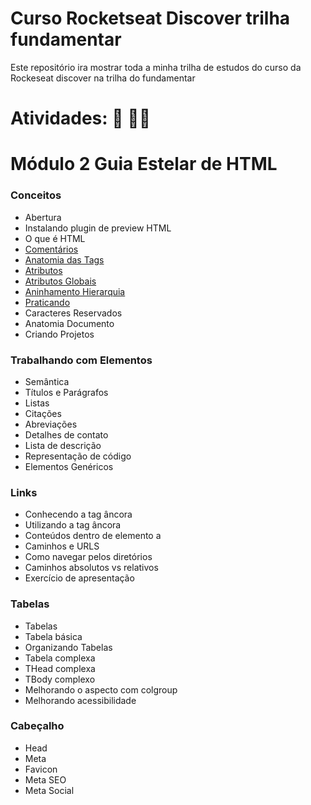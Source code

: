 # Curso Rocketseat Discover trilha fundamentar
Este repositório ira mostrar toda a minha trilha de estudos do curso da Rockeseat discover na trilha do fundamentar

# Atividades: :pencil: :man_technologist:
# Módulo 2 Guia Estelar de HTML

### Conceitos

- Abertura
- Instalando plugin de preview HTML
- O que é HTML
- [Comentários](https://github.com/vhenriqueDev/Curso_Rocketseat_Discover_trilha_fundamentar/blob/main/M%C3%B3dulo%202/Guia_Estelar_de_HTML/comentarios.html)
- [Anatomia das Tags](https://github.com/vhenriqueDev/Curso_Rocketseat_Discover_trilha_fundamentar/blob/main/M%C3%B3dulo%202/Guia_Estelar_de_HTML/anatomia-tags.html)
- [Atributos](https://github.com/vhenriqueDev/Curso_Rocketseat_Discover_trilha_fundamentar/blob/main/M%C3%B3dulo%202/Guia_Estelar_de_HTML/atributos.html)
- [Atributos Globais](https://github.com/vhenriqueDev/Curso_Rocketseat_Discover_trilha_fundamentar/blob/main/M%C3%B3dulo%202/Guia_Estelar_de_HTML/atributos-globais.html)
- [Aninhamento Hierarquia](https://github.com/vhenriqueDev/Curso_Rocketseat_Discover_trilha_fundamentar/blob/main/M%C3%B3dulo%202/Guia_Estelar_de_HTML/aninhamento-de-tags.html)
- [Praticando](https://github.com/vhenriqueDev/Curso_Rocketseat_Discover_trilha_fundamentar/blob/main/M%C3%B3dulo%202/Guia_Estelar_de_HTML/praticando.html)
- Caracteres Reservados
- Anatomia Documento
- Criando Projetos

### Trabalhando com Elementos

- Semântica
- Títulos e Parágrafos
- Listas
- Citações
- Abreviações
- Detalhes de contato
- Lista de descrição
- Representação de código
- Elementos Genéricos

### Links

- Conhecendo a tag âncora
- Utilizando a tag âncora
- Conteúdos dentro de elemento a
- Caminhos e URLS
- Como navegar pelos diretórios
- Caminhos absolutos vs relativos
- Exercício de apresentação

### Tabelas

- Tabelas
- Tabela básica
- Organizando Tabelas
- Tabela complexa
- THead complexa
- TBody complexo
- Melhorando o aspecto com colgroup
- Melhorando acessibilidade

### Cabeçalho

- Head
- Meta
- Favicon
- Meta SEO
- Meta Social
